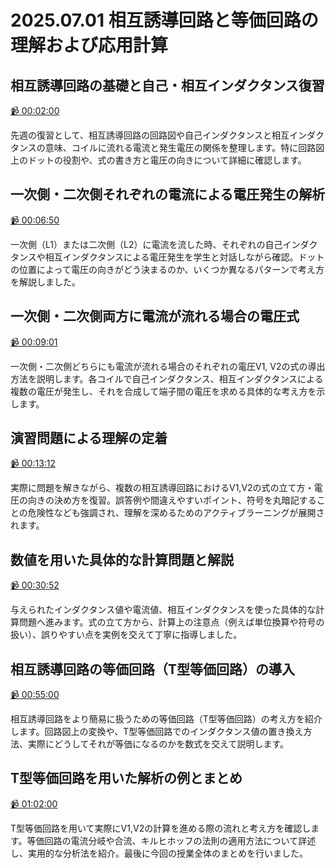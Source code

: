 # 2025.07.01 相互誘導回路と等価回路の理解および応用計算

## 相互誘導回路の基礎と自己・相互インダクタンス復習

[:video_camera: 00:02:00](https://kosenjp.sharepoint.com/sites/039R73ESII/_layouts/15/embed.aspx?UniqueId=1173d6b8-4b22-497c-bee9-10fb41c92e80&nav={"playbackOptions":{"startTimeInSeconds":120}})

先週の復習として、相互誘導回路の回路図や自己インダクタンスと相互インダクタンスの意味、コイルに流れる電流と発生電圧の関係を整理します。特に回路図上のドットの役割や、式の書き方と電圧の向きについて詳細に確認します。

## 一次側・二次側それぞれの電流による電圧発生の解析

[:video_camera: 00:06:50](https://kosenjp.sharepoint.com/sites/039R73ESII/_layouts/15/embed.aspx?UniqueId=1173d6b8-4b22-497c-bee9-10fb41c92e80&nav={"playbackOptions":{"startTimeInSeconds":410}})

一次側（L1）または二次側（L2）に電流を流した時、それぞれの自己インダクタンスや相互インダクタンスによる電圧発生を学生と対話しながら確認。ドットの位置によって電圧の向きがどう決まるのか、いくつか異なるパターンで考え方を解説しました。

## 一次側・二次側両方に電流が流れる場合の電圧式

[:video_camera: 00:09:01](https://kosenjp.sharepoint.com/sites/039R73ESII/_layouts/15/embed.aspx?UniqueId=1173d6b8-4b22-497c-bee9-10fb41c92e80&nav={"playbackOptions":{"startTimeInSeconds":541}})

一次側・二次側どちらにも電流が流れる場合のそれぞれの電圧V1, V2の式の導出方法を説明します。各コイルで自己インダクタンス、相互インダクタンスによる複数の電圧が発生し、それを合成して端子間の電圧を求める具体的な考え方を示します。

## 演習問題による理解の定着

[:video_camera: 00:13:12](https://kosenjp.sharepoint.com/sites/039R73ESII/_layouts/15/embed.aspx?UniqueId=1173d6b8-4b22-497c-bee9-10fb41c92e80&nav={"playbackOptions":{"startTimeInSeconds":792}})

実際に問題を解きながら、複数の相互誘導回路におけるV1,V2の式の立て方・電圧の向きの決め方を復習。誤答例や間違えやすいポイント、符号を丸暗記することの危険性なども強調され、理解を深めるためのアクティブラーニングが展開されます。

## 数値を用いた具体的な計算問題と解説

[:video_camera: 00:30:52](https://kosenjp.sharepoint.com/sites/039R73ESII/_layouts/15/embed.aspx?UniqueId=1173d6b8-4b22-497c-bee9-10fb41c92e80&nav={"playbackOptions":{"startTimeInSeconds":1852}})

与えられたインダクタンス値や電流値、相互インダクタンスを使った具体的な計算問題へ進みます。式の立て方から、計算上の注意点（例えば単位換算や符号の扱い）、誤りやすい点を実例を交えて丁寧に指導しました。

## 相互誘導回路の等価回路（T型等価回路）の導入

[:video_camera: 00:55:00](https://kosenjp.sharepoint.com/sites/039R73ESII/_layouts/15/embed.aspx?UniqueId=1173d6b8-4b22-497c-bee9-10fb41c92e80&nav={"playbackOptions":{"startTimeInSeconds":3300}})

相互誘導回路をより簡易に扱うための等価回路（T型等価回路）の考え方を紹介します。回路図上の変換や、T型等価回路でのインダクタンス値の置き換え方法、実際にどうしてそれが等価になるのかを数式を交えて説明します。

## T型等価回路を用いた解析の例とまとめ

[:video_camera: 01:02:00](https://kosenjp.sharepoint.com/sites/039R73ESII/_layouts/15/embed.aspx?UniqueId=1173d6b8-4b22-497c-bee9-10fb41c92e80&nav={"playbackOptions":{"startTimeInSeconds":3720}})

T型等価回路を用いて実際にV1,V2の計算を進める際の流れと考え方を確認します。等価回路の電流分岐や合流、キルヒホッフの法則の適用方法について詳述し、実用的な分析法を紹介。最後に今回の授業全体のまとめを行いました。



